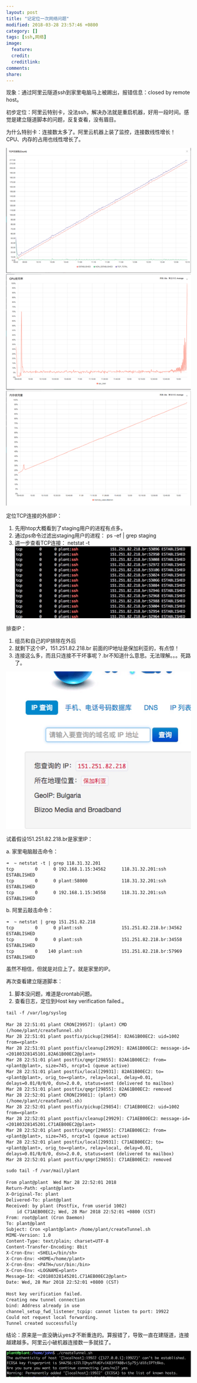 ```yaml
---
layout: post
title: "记定位一次网络问题"
modified: 2018-03-28 23:57:46 +0800
category: []
tags: [ssh,网络]
image:
  feature: 
  credit: 
  creditlink: 
comments: 
share: 
---
```



现象：通过阿里云隧道ssh到家里电脑马上被踢出，报错信息：closed by remote host。

初步定位：阿里云特别卡，没法ssh，解决办法就是重启机器，好用一段时间。感觉是建立隧道脚本的问题，反复查看，没有眉目。

为什么特别卡：连接数太多了。阿里云机器上装了监控，连接数线性增长！CPU、内存的占用也线性增长了。

![alt text](/images/180328/0328_1.png)
![alt text](/images/180328/0328_2.png)
![alt text](/images/180328/0328_3.png)


定位TCP连接的外部IP：
1. 先用htop大概看到了staging用户的进程有点多。
1. 通过ps命令过滤出staging用户的进程： ps -ef | grep staging
1. 进一步查看TCP连接： netstat -t
![alt text](/images/180328/0328_4.jpeg)

排查IP：
1. 组员和自己的IP排除在外后
1. 就剩下这个IP，151.251.82.218.br 前面的IP地址是保加利亚的，有点惊！
1. 连接这么多，而且只连接不干坏事呢？.br不知道什么意思。无法理解。。。死路了。

![alt text](/images/180328/0328_5.png)

试着假设151.251.82.218.br是家里IP：

a. 家里电脑敲击命令：
```
➜  ~ netstat -t | grep 118.31.32.201
tcp        0      0 192.168.1.15:34562      118.31.32.201:ssh       ESTABLISHED
tcp        0      0 plant:58000             118.31.32.201:ssh       ESTABLISHED
tcp        0      0 192.168.1.15:34558      118.31.32.201:ssh       ESTABLISHED
```

b. 阿里云敲击命令：
```
➜  ~ netstat | grep 151.251.82.218
tcp        0      0 plant:ssh               151.251.82.218.br:34562 ESTABLISHED
tcp        0      0 plant:ssh               151.251.82.218.br:34558 ESTABLISHED
tcp        0    140 plant:ssh               151.251.82.218.br:57969 ESTABLISHED
```

虽然不相信，但就是对应上了。就是家里的IP。


再次查看建立隧道脚本：
1. 脚本没问题，难道是crontab问题。
1. 查看日志，定位到Host key verification failed.。

```
tail -f /var/log/syslog

Mar 28 22:51:01 plant CRON[29957]: (plant) CMD (/home/plant/createTunnel.sh)
Mar 28 22:51:01 plant postfix/pickup[29854]: 82A61B00EC2: uid=1002 from=<plant>
Mar 28 22:51:01 plant postfix/cleanup[29929]: 82A61B00EC2: message-id=<20180328145101.82A61B00EC2@plant>
Mar 28 22:51:01 plant postfix/qmgr[29855]: 82A61B00EC2: from=<plant@plant>, size=745, nrcpt=1 (queue active)
Mar 28 22:51:01 plant postfix/local[29931]: 82A61B00EC2: to=<plant@plant>, orig_to=<plant>, relay=local, delay=0.01, delays=0.01/0/0/0, dsn=2.0.0, status=sent (delivered to mailbox)
Mar 28 22:51:01 plant postfix/qmgr[29855]: 82A61B00EC2: removed
Mar 28 22:52:01 plant CRON[29981]: (plant) CMD (/home/plant/createTunnel.sh)
Mar 28 22:52:01 plant postfix/pickup[29854]: C71AEB00EC2: uid=1002 from=<plant>
Mar 28 22:52:01 plant postfix/cleanup[29929]: C71AEB00EC2: message-id=<20180328145201.C71AEB00EC2@plant>
Mar 28 22:52:01 plant postfix/qmgr[29855]: C71AEB00EC2: from=<plant@plant>, size=745, nrcpt=1 (queue active)
Mar 28 22:52:01 plant postfix/local[29931]: C71AEB00EC2: to=<plant@plant>, orig_to=<plant>, relay=local, delay=0.01, delays=0.01/0/0/0, dsn=2.0.0, status=sent (delivered to mailbox)
Mar 28 22:52:01 plant postfix/qmgr[29855]: C71AEB00EC2: removed
```

```
sudo tail -f /var/mail/plant

From plant@plant  Wed Mar 28 22:52:01 2018
Return-Path: <plant@plant>
X-Original-To: plant
Delivered-To: plant@plant
Received: by plant (Postfix, from userid 1002)
    id C71AEB00EC2; Wed, 28 Mar 2018 22:52:01 +0800 (CST)
From: root@plant (Cron Daemon)
To: plant@plant
Subject: Cron <plant@plant> /home/plant/createTunnel.sh
MIME-Version: 1.0
Content-Type: text/plain; charset=UTF-8
Content-Transfer-Encoding: 8bit
X-Cron-Env: <SHELL=/bin/sh>
X-Cron-Env: <HOME=/home/plant>
X-Cron-Env: <PATH=/usr/bin:/bin>
X-Cron-Env: <LOGNAME=plant>
Message-Id: <20180328145201.C71AEB00EC2@plant>
Date: Wed, 28 Mar 2018 22:52:01 +0800 (CST)

Host key verification failed.
Creating new tunnel connection
bind: Address already in use
channel_setup_fwd_listener_tcpip: cannot listen to port: 19922
Could not request local forwarding.
Tunnel created successfully
```

结论：原来是一直没确认yes才不断重连的。算报错了，导致一直在建隧道，连接越建越多。阿里云小破机器连接数一多就挂了。

![alt text](/images/180328/0328_6.png)
